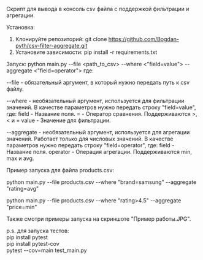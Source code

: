 Скрипт для вывода в консоль csv файла с поддержкой фильтрации и агрегации.

Установка:
1. Клонируйте репозиторий: git clone https://github.com/Bogdan-pyth/csv-filter-aggregate.git
2. Установите зависимости: pip install -r requirements.txt

Запуск:
python main.py --file <path_to_csv> --where <"field=value"> --aggregate <"field=operator">
где:

--file - обязательный аргумент, в который нужно передать путь к csv файлу.

--where - необязательный аргумент, используется для фильтрации значений.
        В качестве параметров нужно передать строку "field=value", где:
        field - Название поля.
        = - Оператор сравнения. Поддерживаются >, < и =
        value - Значение для фильтрации.

--aggregate - необязательный аргумент, используется для агрегации значений. Работает только для числовых значений.
        В качестве параметров нужно передать строку "field=operator", где:
        field - Название поля. 
        operator - Операция агрегации. Поддерживаются min, max и avg.


Пример запуска для файла products.csv:

python main.py --file products.csv --where "brand=samsung" --aggregate "rating=avg"

python main.py --file products.csv --where "rating>4.5" --aggregate "price=min"

Также смотри примеры запуска на скриншоте "Пример работы.JPG".


p.s. для запуска тестов:  
pip install pytest  
pip install pytest-cov  
pytest --cov=main test_main.py 